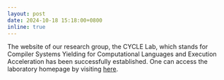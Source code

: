 ```yaml
---
layout: post
date: 2024-10-18 15:18:00+0800
inline: true
---
```


The website of our research group, the CYCLE Lab, which stands for Compiler Systems Yielding for Computational Languages and Execution Acceleration has been successfully established. One can access the laboratory homepage by visiting [here](https://cyclelaboratory.github.io/). 
